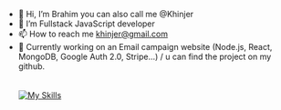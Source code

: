   - 👋 Hi, I’m Brahim you can also call me @Khinjer
  - 👀 I’m Fullstack JavaScript developer
  - 📫 How to reach me khinjer@gmail.com
  - 🔧 Currently working on an Email campaign website (Node.js, React, MongoDB, Google Auth 2.0, Stripe...) / u can find the project on my github.
  <br/><br/><br/>
  [![My Skills](https://skillicons.dev/icons?i=js,html,css,nodejs,react,mongodb,nestjs,nextjs,postgresql)](https://skillicons.dev)
<!---
Khinjer/Khinjer is a ✨ special ✨ repository because its `README.md` (this file) appears on your GitHub profile.
You can click the Preview link to take a look at your changes.
--->
